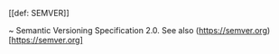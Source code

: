 [[def: SEMVER]]

~ Semantic Versioning Specification 2.0. See also (https://semver.org)[https://semver.org]
